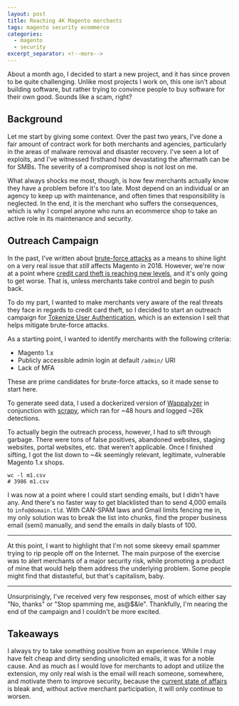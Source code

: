 ```yaml
---
layout: post
title: Reaching 4K Magento merchants
tags: magento security ecommerce
categories:
  - magento
  - security
excerpt_separator: <!--more-->
---
```


About a month ago, I decided to start a new project, and it has since proven
to be quite challenging. Unlike most projects I work on, this one isn't about
building software, but rather trying to convince people to buy software for
their own good. Sounds like a scam, right?

<!--more-->

## Background

Let me start by giving some context. Over the past two years, I've done a fair
amount of contract work for both merchants and agencies, particularly in the areas
of malware removal and disaster recovery. I've seen a lot of exploits, and I've
witnessed firsthand how devastating the aftermath can be for SMBs. The severity
of a compromised shop is not lost on me.

What always shocks me most, though, is how few merchants actually know they have
a problem before it's too late. Most depend on an individual or an agency to keep
up with maintenance, and often times that responsibility is neglected. In the end,
it is the merchant who suffers the consequences, which is why I compel anyone who
runs an ecommerce shop to take an active role in its maintenance and security.

## Outreach Campaign

In the past, I've written about [brute-force attacks](https://blog.nickolasburr.com/magento/security/2018/10/17/magento-brute-force-attacks.html)
as a means to shine light on a very real issue that _still_ affects Magento in 2018.
However, we're now at a point where [credit card theft is reaching new levels](https://gwillem.gitlab.io/2018/08/30/magentocore.net_skimmer_most_aggressive_to_date/),
and it's only going to get worse. That is, unless merchants take control and begin
to push back.

To do my part, I wanted to make merchants very aware of the real threats they
face in regards to credit card theft, so I decided to start an outreach campaign
for [Tokenize User Authentication](https://store.nickolasburr.com/tokenize-user-authentication.html),
which is an extension I sell that helps mitigate brute-force attacks.

As a starting point, I wanted to identify merchants with the following criteria:

- Magento 1.x
- Publicly accessible admin login at default `/admin/` URI
- Lack of MFA

These are prime candidates for brute-force attacks, so it made sense to start here.

To generate seed data, I used a dockerized version of [Wappalyzer](https://www.wappalyzer.com)
in conjunction with [scrapy](https://scrapy.org), which ran for ~48 hours and logged ~26k detections.

To actually begin the outreach process, however, I had to sift through garbage. There
were tons of false positives, abandoned websites, staging websites, portal websites,
etc. that weren't applicable. Once I finished sifting, I got the list down to ~4k
seemingly relevant, legitimate, vulnerable Magento 1.x shops.

```
wc -l m1.csv
# 3986 m1.csv
```

I was now at a point where I could start sending emails, but I didn't have any. And
there's no faster way to get blacklisted than to send 4,000 emails to `info@domain.tld`.
With CAN-SPAM laws and Gmail limits fencing me in, my only solution was to break the
list into chunks, find the proper business email (semi) manually, and send the emails
in daily blasts of 100.

---

At this point, I want to highlight that I'm not some skeevy email spammer trying to rip
people off on the Internet. The main purpose of the exercise was to alert merchants of
a major security risk, while promoting a product of mine that would help them address
the underlying problem. Some people might find that distasteful, but that's capitalism,
baby.

---

Unsurprisingly, I've received very few responses, most of which either say "No, thanks"
or "Stop spamming me, as@$&le". Thankfully, I'm nearing the end of the campaign and I
couldn't be more excited.

## Takeaways

I always try to take something positive from an experience. While I may have felt cheap
and dirty sending unsolicited emails, it was for a noble cause. And as much as I would
love for merchants to adopt and utilize the extension, my only real wish is the email
will reach someone, somewhere, and motivate them to improve security, because the
[current state of affairs](https://gwillem.gitlab.io/2018/11/12/merchants-struggle-with-magecart-reinfections/)
is bleak and, without active merchant participation, it will only continue to worsen.
